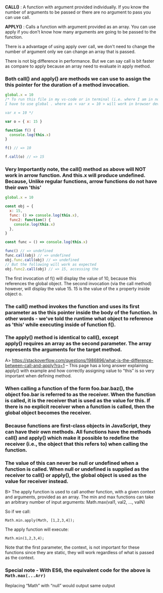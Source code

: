 **CALL()** : A function with argument provided individually. If you know the number of arguments to be passed or there are no argument to pass you can use call.

**APPLY()** : Calls a function with argument provided as an array. You can use apply if you don't know how many arguments are going to be passed to the function.

There is a advantage of using apply over call, we don't need to change the number of argument only we can change an array that is passed.

There is not big difference in performance. But we can say call is bit faster as compare to apply because an array need to evaluate in apply method.

### Both call() and apply() are methods we can use to assign the this pointer for the duration of a method invocation.

```js
global.x = 10
/* To run this file in my vs-code or in terminal (i.e. where I am in node env),
I have to use global . where as < var x = 10 > will work in browser dev-tool

var x = 10 */

var o = { x: 15 }

function f() {
  console.log(this.x)
}

f() // => 10

f.call(o) // => 15
```

### Very Importantly note, the call() method as above will NOT work in arrow function. And this.x will produce undefined. Because, Unlike regular functions, arrow functions do not have their own 'this'

```js
global.x = 10

const obj = {
  x: 15,
  func: () => console.log(this.x),
  func2: function() {
    console.log(this.x)
  },
}

const func = () => console.log(this.x)

func() // => undefined
func.call(obj) // => undefined
obj.func.call(obj) // => undefined
// But the following will work as expected
obj.func2.call(obj) // => 15, accessing the
```

The first invocation of f() will display the value of 10, because this references the global object. The second invocation (via the call method) however, will display the value 15. 15 is the value of the x property inside object o.

### The call() method invokes the function and uses its first parameter as the this pointer inside the body of the function. In other words - we've told the runtime what object to reference as 'this' while executing inside of function f().

### The apply() method is identical to call(), except apply() requires an array as the second parameter. The array represents the arguments for the target method.

A> https://stackoverflow.com/questions/1986896/what-is-the-difference-between-call-and-apply?rq=1 – This page has a long answer explaining apply() with example and how correctly assigning value to “this” is so very important when defining method.

### When calling a function of the form foo.bar.baz(), the object foo.bar is referred to as the receiver. When the function is called, it is the receiver that is used as the value for this. If there is no explicit receiver when a function is called, then the global object becomes the receiver.

### Because functions are first-class objects in JavaScript, they can have their own methods. All functions have the methods call() and apply() which make it possible to redefine the receiver (i.e., the object that this refers to) when calling the function.

### The value of this can never be null or undefined when a function is called. When null or undefined is supplied as the receiver to call() or apply(), the global object is used as the value for receiver instead.

B> The apply function is used to call another function, with a given context and arguments, provided as an array. The min and max functions can take an arbitrary number of input arguments: Math.max(val1, val2, ..., valN)

So if we call:

`Math.min.apply(Math, [1,2,3,4]);`

The apply function will execute:

`Math.min(1,2,3,4);`

Note that the first parameter, the context, is not important for these functions since they are static, they will work regardless of what is passed as the context.

### Special note - With ES6, the equivalent code for the above is `Math.max(...Arr)`

Replacing “Math” with “null” would output same output
